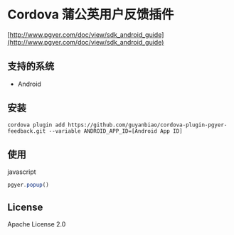 Cordova 蒲公英用户反馈插件
======
[http://www.pgyer.com/doc/view/sdk_android_guide](http://www.pgyer.com/doc/view/sdk_android_guide)  


## 支持的系统

* Android

## 安装

    cordova plugin add https://github.com/guyanbiao/cordova-plugin-pgyer-feedback.git --variable ANDROID_APP_ID=[Android App ID]

## 使用
javascript

```js
pgyer.popup()
```

## License

Apache License 2.0
